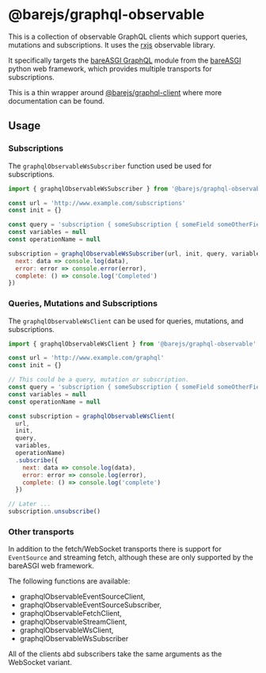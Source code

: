 # @barejs/graphql-observable

This is a collection of observable GraphQL clients which support queries, mutations and subscriptions.
It uses the
[rxjs](https://rxjs-dev.firebaseapp.com/) 
observable library.

It specifically targets the 
[bareASGI GraphQL](https://github.com/rob-blackbourn/bareASGI-graphql-next)
module from the
[bareASGI](https://github.com/rob-blackbourn/bareASGI)
python web framework, which provides multiple transports for subscriptions.

This is a thin wrapper around
[@barejs/graphql-client](https://github.com/rob-blackbourn/barejs-graphql-client)
where more documentation can be found.

## Usage

### Subscriptions

The `graphqlObservableWsSubscriber` function used be used for subscriptions.

```js
import { graphqlObservableWsSubscriber } from '@barejs/graphql-observable'

const url = 'http://www.example.com/subscriptions'
const init = {}

const query = 'subscription { someSubscription { someField someOtherField } }'
const variables = null
const operationName = null

subscription = graphqlObservableWsSubscriber(url, init, query, variables, operationName).subscribe({
  next: data => console.log(data),
  error: error => console.error(error),
  complete: () => console.log('Completed')
})
```

### Queries, Mutations and Subscriptions

The `graphqlObservableWsClient` can be used for queries, mutations, and subscriptions.

```js
import { graphqlObservableWsClient } from '@barejs/graphql-observable'

const url = 'http://www.example.com/graphql'
const init = {}

// This could be a query, mutation or subscription.
const query = 'subscription { someSubscription { someField someOtherField } }'
const variables = null
const operationName = null

const subscription = graphqlObservableWsClient(
  url,
  init,
  query,
  variables,
  operationName)
  .subscribe({
    next: data => console.log(data),
    error: error => console.log(error),
    complete: () => console.log('complete')
  })

// Later ...
subscription.unsubscribe()
```

### Other transports

In addition to the fetch/WebSocket transports there is support for `EventSource` and streaming fetch, although these are only supported by the bareASGI web framework.

The following functions are available:

*  graphqlObservableEventSourceClient,
*  graphqlObservableEventSourceSubscriber,
*  graphqlObservableFetchClient,
*  graphqlObservableStreamClient,
*  graphqlObservableWsClient,
*  graphqlObservableWsSubscriber

All of the clients abd subscribers take the same arguments as the WebSocket variant.
